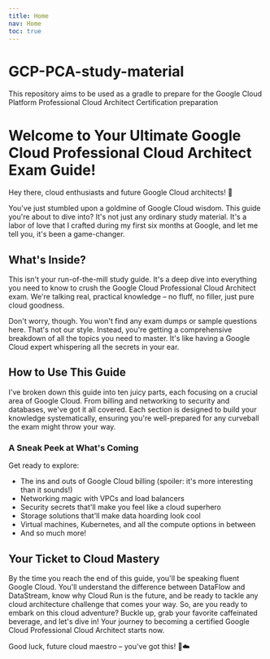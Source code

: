 ```yaml
---
title: Home
nav: Home
toc: true
---
```


# GCP-PCA-study-material
This repository aims to be used as a gradle to prepare for the Google Cloud Platform Professional Cloud Architect Certification preparation

# Welcome to Your Ultimate Google Cloud Professional Cloud Architect Exam Guide!
Hey there, cloud enthusiasts and future Google Cloud architects! 👋

You've just stumbled upon a goldmine of Google Cloud wisdom. This guide you're about to dive into? It's not just any ordinary study material. It's a labor of love that I crafted during my first six months at Google, and let me tell you, it's been a game-changer.

## What's Inside?
This isn't your run-of-the-mill study guide. It's a deep dive into everything you need to know to crush the Google Cloud Professional Cloud Architect exam. We're talking real, practical knowledge – no fluff, no filler, just pure cloud goodness.

Don't worry, though. You won't find any exam dumps or sample questions here. That's not our style. Instead, you're getting a comprehensive breakdown of all the topics you need to master. It's like having a Google Cloud expert whispering all the secrets in your ear.

## How to Use This Guide
I've broken down this guide into ten juicy parts, each focusing on a crucial area of Google Cloud. From billing and networking to security and databases, we've got it all covered. Each section is designed to build your knowledge systematically, ensuring you're well-prepared for any curveball the exam might throw your way.

### A Sneak Peek at What's Coming
Get ready to explore:
- The ins and outs of Google Cloud billing (spoiler: it's more interesting than it sounds!)
- Networking magic with VPCs and load balancers
- Security secrets that'll make you feel like a cloud superhero
- Storage solutions that'll make data hoarding look cool
- Virtual machines, Kubernetes, and all the compute options in between
- And so much more!

## Your Ticket to Cloud Mastery
By the time you reach the end of this guide, you'll be speaking fluent Google Cloud. You'll understand the difference between DataFlow and DataStream, know why Cloud Run is the future, and be ready to tackle any cloud architecture challenge that comes your way.
So, are you ready to embark on this cloud adventure? Buckle up, grab your favorite caffeinated beverage, and let's dive in! Your journey to becoming a certified Google Cloud Professional Cloud Architect starts now.

Good luck, future cloud maestro – you've got this! 🚀☁️